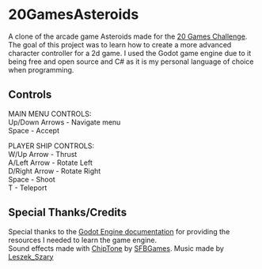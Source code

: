# 20GamesAsteroids
 A clone of the arcade game Asteroids made for the [20 Games Challenge](https://20_games_challenge.gitlab.io/games/asteroids/).  The goal of this project was to learn how to create a more advanced character controller for a 2d game. I used the Godot game engine due to it being free and open source and C# as it is my personal language of choice when programming.

 ## Controls
 MAIN MENU CONTROLS:<br>
 Up/Down Arrows - Navigate menu<br>
 Space - Accept <br>

 PLAYER SHIP CONTROLS:<br>
 W/Up Arrow - Thrust<br>
 A/Left Arrow - Rotate Left<br>
 D/Right Arrow - Rotate Right<br>
 Space - Shoot<br>
 T - Teleport<br>

 ## Special Thanks/Credits
 Special thanks to the [Godot Engine documentation](https://docs.godotengine.org/en/3.5/) for providing the resources I needed to learn the game engine.<br>
 Sound effects made with [ChipTone](https://sfbgames.itch.io/chiptone) by [SFBGames](https://sfbgames.itch.io/).
 Music made by [Leszek_Szary](https://freesound.org/people/Leszek_Szary/)
